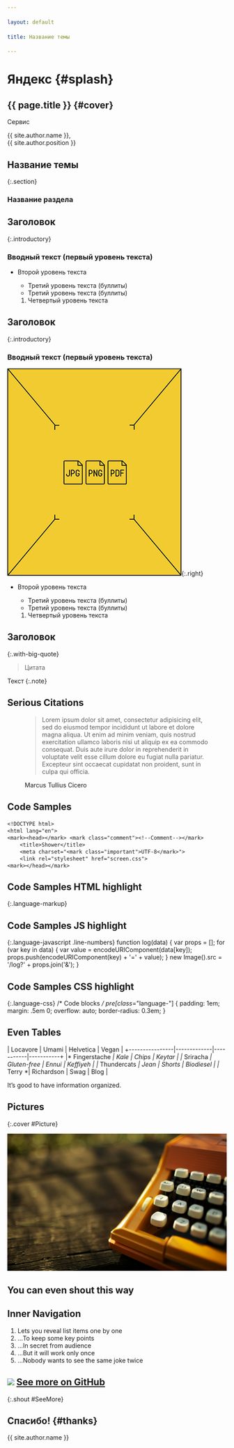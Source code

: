 ```yaml
---

layout: default

title: Название темы

---
```


# <span>Яндекс</span> {#splash}

## **{{ page.title }}** {#cover}
<div class="service">Сервис</div>
<div class="nda"></div>

<div class="info">
	<p class="author">{{ site.author.name }}, <br/> {{ site.author.position }}</p>
</div>

## Название темы
{:.section}

### Название раздела

<div class="down-arrow"></div>

## Заголовок
{:.introductory}

### Вводный текст (первый уровень текста)


*  Второй уровень текста
	* Третий уровень текста (буллиты)
	* Третий уровень текста (буллиты)

	1. Четвертый уровень текста

## Заголовок
{:.introductory}

### Вводный текст (первый уровень текста)
![placeholder](pictures/vertical-placeholder.png){:.right}

*  Второй уровень текста
	* Третий уровень текста (буллиты)
	* Третий уровень текста (буллиты)

	1. Четвертый уровень текста


## Заголовок
{:.with-big-quote}
> Цитата

Текст
{:.note}


## Serious Citations

<figure markdown="1">

> Lorem ipsum dolor sit amet, consectetur adipisicing elit, sed do eiusmod tempor incididunt ut labore et dolore magna aliqua. Ut enim ad minim veniam, quis nostrud exercitation ullamco laboris nisi ut aliquip ex ea commodo consequat. Duis aute irure dolor in reprehenderit in voluptate velit esse cillum dolore eu fugiat nulla pariatur. Excepteur sint occaecat cupidatat non proident, sunt in culpa qui officia.

<figcaption>Marcus Tullius Cicero</figcaption>
</figure>

## Code Samples

	<!DOCTYPE html>
	<html lang="en">
	<mark><head></mark> <mark class="comment"><!--Comment--></mark>
		<title>Shower</title>
		<meta charset="<mark class="important">UTF-8</mark>">
		<link rel="stylesheet" href="screen.css">
	<mark></head></mark>

## Code Samples HTML highlight

{:.language-markup}
	<!DOCTYPE html>
	<html lang="en">
	<head> <!--Comment-->
		<title>Shower</title>
		<meta charset="UTF-8">
		<link rel="stylesheet" href="screen.css">
	</head>

## Code Samples JS highlight

{:.language-javascript .line-numbers}
	function log(data) {
	  var props = [];
	  for (var key in data) {
		var value = encodeURIComponent(data[key]);
		props.push(encodeURIComponent(key) + '=' + value);
	  }
	  new Image().src = '/log?' + props.join('&');
	}

## Code Samples CSS highlight

{:.language-css}
	/* Code blocks */
	pre[class*="language-"] {
		padding: 1em;
		margin: .5em 0;
		overflow: auto;
		border-radius: 0.3em;
	}

## Even Tables

<!-- Need to add row `th` somehow -->

|  Locavore      | Umami       | Helvetica | Vegan     |
+----------------|-------------|-----------|-----------+
|* Fingerstache *| Kale        | Chips     | Keytar    |
|* Sriracha     *| Gluten-free | Ennui     | Keffiyeh  |
|* Thundercats  *| Jean        | Shorts    | Biodiesel |
|* Terry        *| Richardson  | Swag      | Blog      |

It’s good to have information organized.

## Pictures
{:.cover #Picture}

![](pictures/picture.jpg)
<!-- photo by John Carey, fiftyfootshadows.net -->

## **You can even shout this way**

## Inner Navigation

1. Lets you reveal list items one by one
2. …To keep some key points
3. …In secret from audience
4. …But it will work only once
5. …Nobody wants to see the same joke twice

## ![](http://shwr.me/pictures/logo.svg) [See more on GitHub](https://github.com/shower/shower/)
{:.shout #SeeMore}

## **Спасибо!** {#thanks}

<div class="info">
	<p class="author">{{ site.author.name }}</p>
</div>

